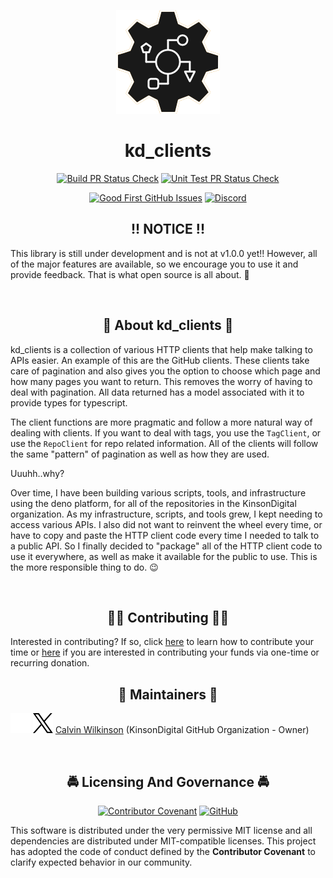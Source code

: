 <div align="center">

  ![logo](https://raw.githubusercontent.com/KinsonDigital/kd_clients/main/Images/kd_clients-logo.png)
</div>


<h1 style="border:0;font-weight:bold" align="center">kd_clients</h1>


<div align="center">

[![Build PR Status Check](https://img.shields.io/github/actions/workflow/status/KinsonDigital/kd_clients/build-status-check.yml?label=%E2%9A%99%EF%B8%8FBuild)](https://github.com/KinsonDigital/kd_clients/actions/workflows/build-status-check.yml)
[![Unit Test PR Status Check](https://img.shields.io/github/actions/workflow/status/KinsonDigital/kd_clients/test-status-check.yml?label=%F0%9F%A7%AATests)](https://github.com/KinsonDigital/kd_clients/actions/workflows/test-status-check.yml)

[![Good First GitHub Issues](https://img.shields.io/github/issues/kinsondigital/kd_clients/good%20first%20issue?color=7057ff&label=Good%20First%20Issues)](https://github.com/KinsonDigital/kd_clients/issues?q=is%3Aissue+is%3Aopen+label%3A%22good+first+issue%22)
[![Discord](https://img.shields.io/discord/481597721199902720?color=%23575CCB&label=chat%20on%20discord&logo=discord&logoColor=white)](https://discord.gg/qewu6fNgv7)
</div>

<h2 style="font-weight:bold;" align="center" >!! NOTICE !!</h2>

This library is still under development and is not at v1.0.0 yet!!  However, all of the major features are available, so we encourage you to use it and provide feedback.  That is what open source is all about. 🥳

<br/>

<h2 style="font-weight:bold;" align="center">📖 About kd_clients 📖</h2>

kd_clients is a collection of various HTTP clients that help make talking to APIs easier.  An example of this are the GitHub clients.  These clients take care of pagination and also gives you the option to choose which page and how many pages you want to return. This removes the worry of having to deal with pagination.  All data returned has a model associated with it to provide types for typescript.

The client functions are more pragmatic and follow a more natural way of dealing with clients.  If you want to deal with tags, you use the `TagClient`, or use the `RepoClient` for repo related information.  All of the clients will follow the same "pattern" of pagination as well as how they are used.

Uuuhh..why?

Over time, I have been building various scripts, tools, and infrastructure using the deno platform, for all of the repositories in the KinsonDigital organization.  As my infrastructure, scripts, and tools grew, I kept needing to access various APIs.  I also did not want to reinvent the wheel every time, or have to copy and paste the HTTP client code every time I needed to talk to a public API.  So I finally decided to "package" all of the HTTP client code to use it everywhere, as well as make it available for the public to use.  This is the more responsible thing to do.  😉

<br/>

<h2 style="font-weight:bold;" align="center">🙏🏼 Contributing 🙏🏼</h2>

Interested in contributing? If so, click [here](https://github.com/KinsonDigital/.github/blob/main/docs/CONTRIBUTING.md) to learn how to contribute your time or [here](https://github.com/sponsors/KinsonDigital) if you are interested in contributing your funds via one-time or recurring donation.


<h2 style="font-weight:bold;" align="center">🔧 Maintainers 🔧</h2>

![x-logo-dark-mode](https://raw.githubusercontent.com/KinsonDigital/.github/main/Images/x-logo-16x16-dark-mode.svg#gh-dark-mode-only)
![x-logo-light-mode](https://raw.githubusercontent.com/KinsonDigital/.github/main/Images/x-logo-16x16-light-mode.svg#gh-light-mode-only)
[Calvin Wilkinson](https://twitter.com/KDCoder) (KinsonDigital GitHub Organization - Owner)

<br/>

<h2 style="font-weight:bold;" align="center">🚔 Licensing And Governance 🚔</h2>


<div align="center">

[![Contributor Covenant](https://img.shields.io/badge/Contributor%20Covenant-2.1-4baaaa.svg?style=flat)](https://github.com/KinsonDigital/.github/blob/main/docs/code_of_conduct.md)
[![GitHub](https://img.shields.io/github/license/kinsondigital/kd_clients)](https://github.com/KinsonDigital/kd_clients/blob/preview/LICENSE.md)
</div>


This software is distributed under the very permissive MIT license and all dependencies are distributed under MIT-compatible licenses.
This project has adopted the code of conduct defined by the **Contributor Covenant** to clarify expected behavior in our community.
